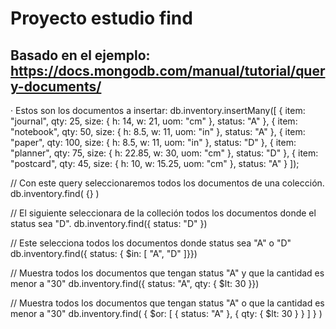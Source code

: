 # Proyecto estudio find
Basado en el ejemplo:
https://docs.mongodb.com/manual/tutorial/query-documents/
------------------------------------------------------------
· Estos son los documentos a insertar:
db.inventory.insertMany([
   { item: "journal", qty: 25, size: { h: 14, w: 21, uom: "cm" }, status: "A" },
   { item: "notebook", qty: 50, size: { h: 8.5, w: 11, uom: "in" }, status: "A" },
   { item: "paper", qty: 100, size: { h: 8.5, w: 11, uom: "in" }, status: "D" },
   { item: "planner", qty: 75, size: { h: 22.85, w: 30, uom: "cm" }, status: "D" },
   { item: "postcard", qty: 45, size: { h: 10, w: 15.25, uom: "cm" }, status: "A" }
]);

// Con este query seleccionaremos todos los documentos de una colección.
db.inventory.find( {} )

// El siguiente seleccionara de la colleción todos los documentos donde el status sea "D".
db.inventory.find({ status: "D" })

// Este selecciona todos los documentos donde status sea "A" o "D"
db.inventory.find({ status: { $in: [ "A", "D" ]}})

// Muestra todos los documentos que tengan status "A" y que la cantidad es menor a "30"
db.inventory.find({ status: "A", qty: { $lt: 30 }})

// Muestra todos los documentos que tengan status "A" o que la cantidad es menor a "30"
db.inventory.find( { $or: [ { status: "A" }, { qty: { $lt: 30 } } ] } )

